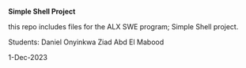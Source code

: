 **Simple Shell Project**

this repo includes files for the ALX SWE program; Simple Shell project.

Students:
Daniel Onyinkwa
Ziad Abd El Mabood

1-Dec-2023
